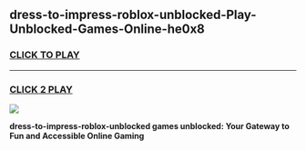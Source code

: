 
## dress-to-impress-roblox-unblocked-Play-Unblocked-Games-Online-he0x8
<h3>
<a href="https://premium76.site?title=dress-to-impress-roblox-unblocked&ref=25A">CLICK TO PLAY</a></h3>
<hr>

<h3>
<a href="https://premium76.site?title=dress-to-impress-roblox-unblocked&ref=25A">CLICK 2 PLAY</a>
  
</h3>

<a href="https://premium76.site?title=dress-to-impress-roblox-unblocked&ref=25A"><img src="https://clearcache.store/games.png"></a>


**dress-to-impress-roblox-unblocked games unblocked: Your Gateway to Fun and Accessible Online Gaming**
